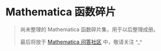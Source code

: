# Mathematica 函数碎片
> 尚未整理的 Mathematica 函数碎片集，用于以后整理成册。
>
> 最后将放于 [Mathematica 问答社区](https://mmaqa.com) 中，敬请关注 ^_^

